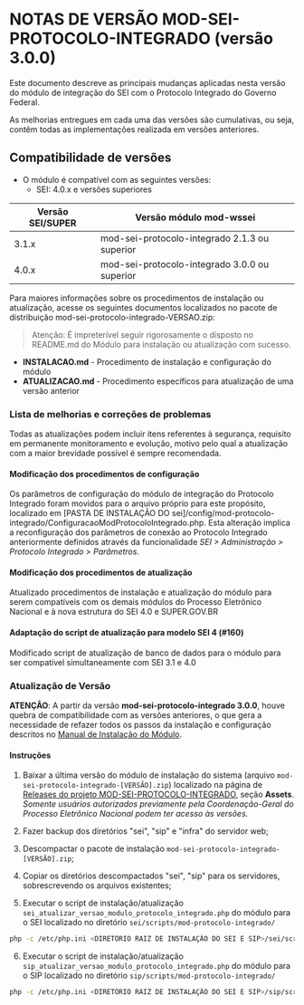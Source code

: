# NOTAS DE VERSÃO MOD-SEI-PROTOCOLO-INTEGRADO (versão 3.0.0)

Este documento descreve as principais mudanças aplicadas nesta versão do módulo de integração do SEI com o Protocolo Integrado do Governo Federal.

As melhorias entregues em cada uma das versões são cumulativas, ou seja, contêm todas as implementações realizada em versões anteriores.


## Compatibilidade de versões
* O módulo é compatível com as seguintes versões:
    * SEI: 4.0.x e versões superiores
    
| Versão SEI/SUPER | Versão módulo mod-wssei                       |
| ---              | ---                                           |
| 3.1.x            | mod-sei-protocolo-integrado 2.1.3 ou superior |
| 4.0.x            | mod-sei-protocolo-integrado 3.0.0 ou superior |

Para maiores informações sobre os procedimentos de instalação ou atualização, acesse os seguintes documentos localizados no pacote de distribuição mod-sei-protocolo-integrado-VERSAO.zip:
> Atenção: É impreterível seguir rigorosamente o disposto no README.md do Módulo para instalação ou atualização com sucesso.

* **INSTALACAO.md** - Procedimento de instalação e configuração do módulo
* **ATUALIZACAO.md** - Procedimento específicos para atualização de uma versão anterior

### Lista de melhorias e correções de problemas

Todas as atualizações podem incluir itens referentes à segurança, requisito em permanente monitoramento e evolução, motivo pelo qual a atualização com a maior brevidade possível é sempre recomendada.


#### Modificação dos procedimentos de configuração

Os parâmetros de configuração do módulo de integração do Protocolo Integrado foram movidos para o arquivo próprio para este propósito, localizado em [PASTA DE INSTALAÇÃO DO sei]/config/mod-protocolo-integrado/ConfiguracaoModProtocoloIntegrado.php. Esta alteração implica a reconfiguração dos parâmetros de conexão ao Protocolo Integrado anteriormente definidos através da funcionalidade *SEI > Administração > Protocolo Integrado > Parâmetros*. 


#### Modificação dos procedimentos de atualização

Atualizado procedimentos de instalação e atualização do módulo para serem compatíveis com os demais módulos do Processo Eletrônico Nacional e à nova estrutura do SEI 4.0 e SUPER.GOV.BR

#### Adaptação do script de atualização para modelo SEI 4 (#160)

Modificado script de atualização de banco de dados para o módulo para ser compatível simultaneamente com SEI 3.1 e 4.0


### Atualização de Versão

**ATENÇÂO**: A partir da versão **mod-sei-protocolo-integrado 3.0.0**, houve quebra de compatibilidade com as versões anteriores, o que gera a necessidade de refazer todos os passos da instalação e configuração descritos no [Manual de Instalação do Módulo](../INSTALACAO.md).   

#### Instruções

1. Baixar a última versão do módulo de instalação do sistema (arquivo `mod-sei-protocolo-integrado-[VERSÃO].zip`) localizado na página de [Releases do projeto MOD-SEI-PROTOCOLO-INTEGRADO](https://github.com/spbgovbr/mod-sei-protocolo-integrado/releases), seção **Assets**. _Somente usuários autorizados previamente pela Coordenação-Geral do Processo Eletrônico Nacional podem ter acesso às versões._

2. Fazer backup dos diretórios "sei", "sip" e "infra" do servidor web;

3. Descompactar o pacote de instalação `mod-sei-protocolo-integrado-[VERSÃO].zip`;

4. Copiar os diretórios descompactados "sei", "sip" para os servidores, sobrescrevendo os arquivos existentes;

5. Executar o script de instalação/atualização `sei_atualizar_versao_modulo_protocolo_integrado.php` do módulo para o SEI localizado no diretório `sei/scripts/mod-protocolo-integrado/`

```bash
php -c /etc/php.ini <DIRETÓRIO RAIZ DE INSTALAÇÃO DO SEI E SIP>/sei/scripts/mod-protocolo-integrado/sei_atualizar_versao_modulo_protocolo_integrado.php
```

6. Executar o script de instalação/atualização `sip_atualizar_versao_modulo_protocolo_integrado.php` do módulo para o SIP localizado no diretório `sip/scripts/mod-protocolo-integrado/`

```bash
php -c /etc/php.ini <DIRETÓRIO RAIZ DE INSTALAÇÃO DO SEI E SIP>/sip/scripts/mod-protocolo_integrado/sip_atualizar_versao_modulo_protocolo_integrado.php
```
